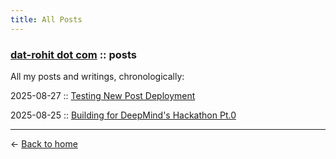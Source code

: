 ```yaml
---
title: All Posts
---
```


### [dat-rohit dot com](.) :: posts

All my posts and writings, chronologically:

2025-08-27 :: [Testing New Post Deployment](test-post)

2025-08-25 :: [Building for DeepMind's Hackathon Pt.0](deepmind-hackathon-pt0)

---

← [Back to home](.)